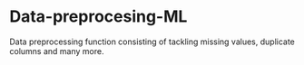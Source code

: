 # Data-preprocesing-ML
Data preprocessing function consisting of tackling missing values, duplicate columns and many more.
